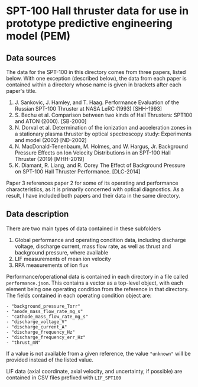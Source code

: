 # SPT-100 Hall thruster data for use in prototype predictive engineering model (PEM)

## Data sources

The data for the SPT-100 in this directory comes from three papers, listed below.
With one exception (described below), the data from each paper is contained within a directory whose name is given in brackets after each paper's title.

1. J. Sankovic, J. Hamley, and T. Haag. Performance Evaluation of the Russian SPT-100 Thruster at NASA LeRC (1993) [SHH-1993]
2. S. Bechu et al. Comparison between two kinds of Hall Thrusters: SPT100 and ATON (2000). [SB-2000]
3. N. Dorval et al. Determination of the ionization and acceleration zones in a stationary plasma thruster by optical spectroscopy study: Experiments and model (2002) [ND-2002] 
4. N. MacDonald-Tenenbaum, M. Holmes, and W. Hargus, Jr. Background Pressure Effects on Ion Velocity Distributions in an SPT-100 Hall Thruster (2019) [MHH-2019]
5. K. Diamant, R. Liang, and R. Corey The Effect of Background Pressure on SPT-100 Hall Thruster Performance. [DLC-2014]

Paper 3 references paper 2 for some of its operating and performance characteristics, as it is primarily concerned with optical diagnostics.
As a result, I have included both papers and their data in the same directory. 

## Data description

There are two main types of data contained in these subfolders

1. Global performance and operating condition data, including discharge voltage, discharge current, mass flow rate, as well as thrust and background pressure, where available
2. LIF measurements of mean ion velocity
3. RPA measurements of ion flux

Performance/operational data is contained in each directory in a file called `performance.json`.
This contains a vector as a top-level object, with each element being one operating condition from the reference in that directory. 
The fields contained in each operating condition object are:

    - "background_pressure_Torr"
    - "anode_mass_flow_rate_mg_s"
    - "cathode_mass_flow_rate_mg_s"
    - "discharge_voltage_V"
    - "discharge_current_A"
    - "discharge_frequency_Hz"
    - "discharge_frequency_err_Hz"
    - "thrust_mN"

If a value is not available from a given reference, the value `"unknown"` will be provided instead of the listed value.

LIF data (axial coordinate, axial velocity, and uncertainty, if possible) are contained in CSV files prefixed with `LIF_SPT100`
